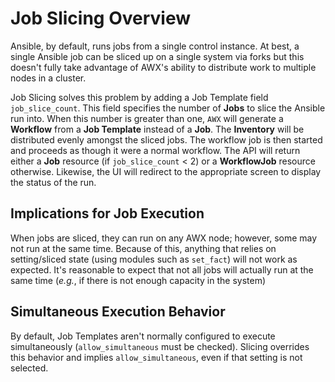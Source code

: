 # Job Slicing Overview

Ansible, by default, runs jobs from a single control instance. At best, a single Ansible job can be sliced up on a single system via forks but this doesn't fully take advantage of AWX's ability to distribute work to multiple nodes in a cluster.

Job Slicing solves this problem by adding a Job Template field `job_slice_count`. This field specifies the number of **Jobs** to slice the Ansible run into. When this number is greater than one, `AWX` will generate a **Workflow** from a **Job Template** instead of a **Job**. The **Inventory** will be distributed evenly amongst the sliced jobs. The workflow job is then started and proceeds as though it were a normal workflow.  The API will return either a **Job** resource (if `job_slice_count` < 2) or a **WorkflowJob** resource otherwise. Likewise, the UI will redirect to the appropriate screen to display the status of the run.


## Implications for Job Execution

When jobs are sliced, they can run on any AWX node; however, some may not run at the same time. Because of this, anything that relies on setting/sliced state (using modules such as `set_fact`) will not work as expected. It's reasonable to expect that not all jobs will actually run at the same time (*e.g.*, if there is not enough capacity in the system)


## Simultaneous Execution Behavior

By default, Job Templates aren't normally configured to execute simultaneously (`allow_simultaneous` must be checked). Slicing overrides this behavior and implies `allow_simultaneous`, even if that setting is not selected.
